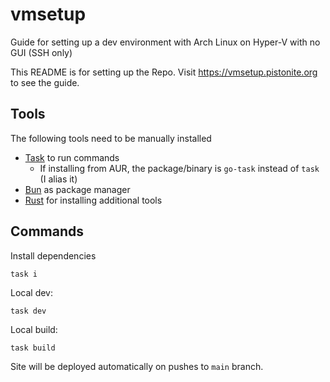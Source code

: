 # vmsetup
Guide for setting up a dev environment with Arch Linux on Hyper-V with no GUI (SSH only)

This README is for setting up the Repo. Visit https://vmsetup.pistonite.org to see the guide.

## Tools
The following tools need to be manually installed
- [Task](https://taskfile.dev) to run commands
  - If installing from AUR, the package/binary is `go-task` instead of `task` (I alias it)
- [Bun](https://bun.sh) as package manager
- [Rust](https://rustup.rs) for installing additional tools

## Commands

Install dependencies
```
task i
```
Local dev:
```
task dev
```
Local build:
```
task build
```

Site will be deployed automatically on pushes to `main` branch.
